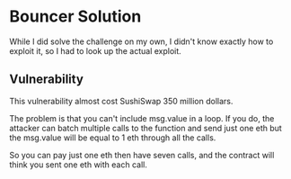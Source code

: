 # Bouncer Solution

While I did solve the challenge on my own, I didn't know exactly how to exploit it, so I had to look up the actual exploit.

## Vulnerability

This vulnerability almost cost SushiSwap 350 million dollars.

The problem is that you can't include msg.value in a loop. If you do, the attacker can batch multiple calls to the function and send just one eth but the msg.value will be equal to 1 eth through all the calls.

So you can pay just one eth then have seven calls, and the contract will think you sent one eth with each call.
